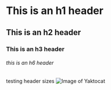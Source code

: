 # This is an h1 header
## This is an h2 header
### This is an h3 header
###### this is an h6 header
testing header sizes
![Image of Yaktocat](https://octodex.github.com/images/yaktocat.png)
